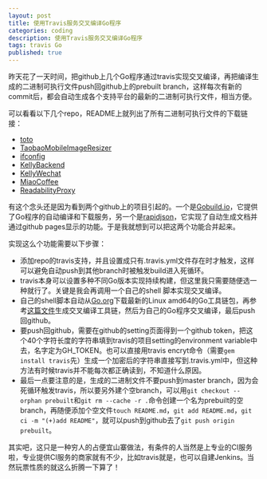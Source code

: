 ```yaml
---
layout: post
title: 使用Travis服务交叉编译Go程序
categories: coding
description: 使用Travis服务交叉编译Go程序
tags: travis Go
published: true
---
```


昨天花了一天时间，把github上几个Go程序通过travis实现交叉编译，再把编译生成的二进制可执行文件push回github上的prebuilt branch，这样每次有新的commit后，都会自动生成各个支持平台的最新的二进制可执行文件，相当方便。

可以看看以下几个repo，README上就列出了所有二进制可执行文件的下载链接：

- [toto](https://github.com/missdeer/toto)
- [TaobaoMobileImageResizer](https://github.com/missdeer/TaobaoMobileImageResizer)
- [ifconfig](https://github.com/missdeer/ifconfig)
- [KellyBackend](https://github.com/missdeer/KellyBackend)
- [KellyWechat](https://github.com/missdeer/KellyWechat)
- [MiaoCoffee](https://github.com/missdeer/MiaoCoffee)
- [ReadabilityProxy](https://github.com/missdeer/ReadabilityProxy)

有这个念头还是因为看到两个github上的项目引起的。一个是[Gobuild.io](https://github.com/gobuild/gobuild3)，它提供了Go程序的自动编译和下载服务，另一个是[rapidjson](https://github.com/miloyip/rapidjson)，它实现了自动生成文档并通过github pages显示的功能。于是我就想到可以把这两个功能合并起来。

实现这么个功能需要以下步骤：

- 添加repo的travis支持，并且设置成只有.travis.yml文件存在时才触发，这样可以避免自动push到其他branch时被触发build进入死循环。
- travis本身可以设置多种不同Go版本实现持续构建，但这里我只需要随便选一种就行了。关键是我会再调用一个自己的shell 脚本实现交叉编译。
- 自己的shell脚本自动从[Go.org](https://Go.org/dl/)下载最新的Linux amd64的Go工具链包，再参考[这篇文件](http://dave.cheney.net/2013/07/09/an-introduction-to-cross-compilation-with-go-1-1)生成交叉编译工具链，然后为自己的Go程序交叉编译，最后push回github。
- 要push回github，需要在github的setting页面得到一个github token，把这个40个字符长度的字符串填到travis的项目setting的environment variable中去，名字定为GH_TOKEN。也可以直接用travis encryt命令（需要`gem install travis`先）生成一个加密后的字符串直接写到.travis.yml中，但这种方法有时候travis并不能每次都正确读到，不知道什么原因。
- 最后一点要注意的是，生成的二进制文件不要push到master branch，因为会死循环触发travis，所以要另外建个空branch，可以用`git checkout --orphan prebuilt`和`git rm --cache -r .`命令创建一个名为prebuilt的空branch，再随便添加个空文件`touch README.md`，`git add README.md`，`git ci -m "(+)add README"`，就可以push到github去了`git push origin prebuilt`。

其实吧，这只是一种穷人的占便宜山寨做法，有条件的人当然是上专业的CI服务啦，专业提供CI服务的商家就有不少，比如travis就是，也可以自建Jenkins。当然玩票性质的就这么折腾一下算了！

